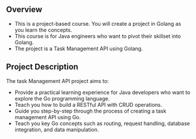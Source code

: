 ## Overview
- This is a project-based course. You will create a project in Golang as you learn the concepts.
- This course is for Java engineers who want to pivot their skillset into Golang.
- The project is a Task Management API using Golang.

## Project Description
The task Management API project aims to:
- Provide a practical learning experience for Java developers who want to explore the Go programming language.
- Teach you how to build a RESTful API with CRUD operations. 
- Guide you step-by-step through the process of creating a task management API using Go.
- Teach you key Go concepts such as routing, request handling, database integration, and data manipulation.